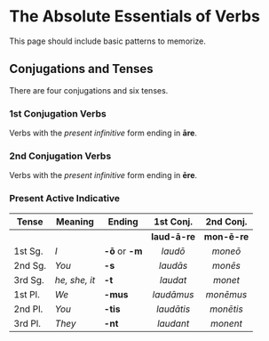 # The Absolute Essentials of Verbs

This page should include basic patterns to memorize.

## Conjugations and Tenses

There are four conjugations and six tenses.

### 1st Conjugation Verbs

Verbs with the _present infinitive_ form ending in **āre**.

### 2nd Conjugation Verbs

Verbs with the _present infinitive_ form ending in **ēre**.

### Present Active Indicative

| Tense | Meaning | Ending | 1st Conj. | 2nd Conj. |
| --- | --- | --- | :---: | :---: |
|     |     |     | **laud-ā-re** | **mon-ē-re** |
| 1st Sg. | _I_ | **-ō** or **-m** | _laudō_ | _moneō_ |
| 2nd Sg. | _You_ | **-s** | _laudās_ | _monēs_ |
| 3rd Sg. | _he, she, it_ | **-t** | _laudat_ | _monet_ |
| 1st Pl. | _We_ | **-mus** | _laudāmus_ | _monēmus_ |
| 2nd Pl. | _You_ | **-tis** | _laudātis_ | _monētis_ |
| 3rd Pl. | _They_ | **-nt** | _laudant_ | _monent_ |  